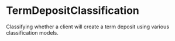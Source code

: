 # TermDepositClassification

Classifying whether a client will create a term deposit using various classification models.
